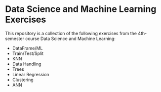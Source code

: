 # Data Science and Machine Learning Exercises

This repository is a collection of the following exercises from the 4th-semester course Data Science and Machine Learning:

- DataFrame/ML 
- Train/Test/Split
- KNN 
- Data Handling 
- Trees
- Linear Regression
- Clustering 
- ANN
 
